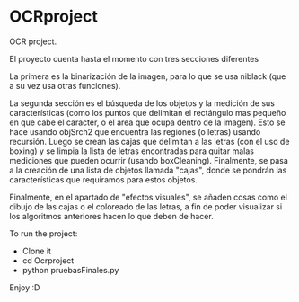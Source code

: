 # OCRproject
OCR project.

El proyecto cuenta hasta el momento con tres secciones diferentes

La primera es la binarización de la imagen, para lo que se usa niblack (que a su vez usa otras funciones).

La segunda sección es el búsqueda de los objetos y la medición de sus características (como los puntos que delimitan el rectángulo mas pequeño en que cabe el caracter, o el area que ocupa dentro de la imagen). Esto se hace usando objSrch2 que encuentra las regiones (o letras) usando recursión. Luego se crean las cajas que delimitan a las letras (con el uso de boxing) y se limpia la lista de letras encontradas para quitar malas mediciones que pueden ocurrir (usando boxCleaning). Finalmente, se pasa a la creación de una lista de objetos llamada "cajas", donde se pondrán las características que requiramos para estos objetos.

Finalmente, en el apartado de "efectos visuales", se añaden cosas como el dibujo de las cajas o el coloreado de las letras, a fin de poder visualizar si los algoritmos anteriores hacen lo que deben de hacer.


To run the project:

- Clone it
- cd Ocrproject
- python pruebasFinales.py

Enjoy :D
